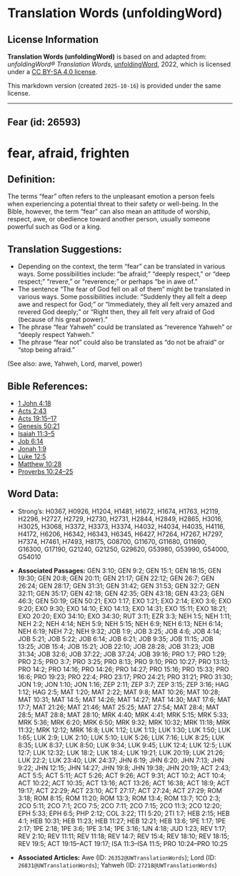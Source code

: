 # Translation Words (unfoldingWord)

## License Information

**Translation Words (unfoldingWord)** is based on and adapted from: _unfoldingWord® Translation Words_, [unfoldingWord](https://unfoldingword.org/utw), 2022, which is licensed under a [CC BY-SA 4.0 license](https://creativecommons.org/licenses/by-sa/4.0/legalcode.en).

This markdown version (created `2025-10-16`) is provided under the same license.



--------------------------------

## Fear (id: 26593)

fear, afraid, frighten
======================

Definition:
-----------

The terms “fear” often refers to the unpleasant emotion a person feels when experiencing a potential threat to their safety or well\-being. In the Bible, however, the term “fear” can also mean an attitude of worship, respect, awe, or obedience toward another person, usually someone powerful such as God or a king.

Translation Suggestions:
------------------------

* Depending on the context, the term “fear” can be translated in various ways. Some possibilities include: “be afraid;” “deeply respect,” or “deep respect;” “revere,” or “reverence;” or perhaps “be in awe of.”
* The sentence “The fear of God fell on all of them” might be translated in various ways. Some possibilities include: “Suddenly they all felt a deep awe and respect for God;” or “Immediately, they all felt very amazed and revered God deeply;” or “Right then, they all felt very afraid of God (because of his great power).”
* The phrase “fear Yahweh” could be translated as “reverence Yahweh” or “deeply respect Yahweh.”
* The phrase “fear not” could also be translated as “do not be afraid” or “stop being afraid.”

(See also: awe, Yahweh, Lord, marvel, power)

Bible References:
-----------------

* [1 John 4:18](https://ref.ly/1John4:18)
* [Acts 2:43](https://ref.ly/Acts2:43)
* [Acts 19:15–17](https://ref.ly/Acts19:15-Acts19:17)
* [Genesis 50:21](https://ref.ly/Gen50:21)
* [Isaiah 11:3–5](https://ref.ly/Isa11:3-Isa11:5)
* [Job 6:14](https://ref.ly/Job6:14)
* [Jonah 1:9](https://ref.ly/Jonah1:9)
* [Luke 12:5](https://ref.ly/Luke12:5)
* [Matthew 10:28](https://ref.ly/Matt10:28)
* [Proverbs 10:24–25](https://ref.ly/Prov10:24-Prov10:25)

Word Data:
----------

* Strong’s: H0367, H0926, H1204, H1481, H1672, H1674, H1763, H2119, H2296, H2727, H2729, H2730, H2731, H2844, H2849, H2865, H3016, H3025, H3068, H3372, H3373, H3374, H4032, H4034, H4035, H4116, H4172, H6206, H6342, H6343, H6345, H6427, H7264, H7267, H7297, H7374, H7461, H7493, H8175, G08700, G11670, G11680, G11690, G16300, G17190, G21240, G21250, G29620, G53980, G53990, G54000, G54010

* **Associated Passages:** GEN 3:10; GEN 9:2; GEN 15:1; GEN 18:15; GEN 19:30; GEN 20:8; GEN 20:11; GEN 21:17; GEN 22:12; GEN 26:7; GEN 26:24; GEN 28:17; GEN 31:31; GEN 31:42; GEN 31:53; GEN 32:7; GEN 32:11; GEN 35:17; GEN 42:18; GEN 42:35; GEN 43:18; GEN 43:23; GEN 46:3; GEN 50:19; GEN 50:21; EXO 1:17; EXO 1:21; EXO 2:14; EXO 3:6; EXO 9:20; EXO 9:30; EXO 14:10; EXO 14:13; EXO 14:31; EXO 15:11; EXO 18:21; EXO 20:20; EXO 34:10; EXO 34:30; RUT 3:11; EZR 3:3; NEH 1:5; NEH 1:11; NEH 2:2; NEH 4:14; NEH 5:9; NEH 5:15; NEH 6:9; NEH 6:13; NEH 6:14; NEH 6:19; NEH 7:2; NEH 9:32; JOB 1:9; JOB 3:25; JOB 4:6; JOB 4:14; JOB 5:21; JOB 5:22; JOB 6:14; JOB 6:21; JOB 9:35; JOB 11:15; JOB 13:25; JOB 15:4; JOB 15:21; JOB 22:10; JOB 28:28; JOB 31:23; JOB 31:34; JOB 32:6; JOB 37:22; JOB 37:24; JOB 39:16; PRO 1:7; PRO 1:29; PRO 2:5; PRO 3:7; PRO 3:25; PRO 8:13; PRO 9:10; PRO 10:27; PRO 13:13; PRO 14:2; PRO 14:16; PRO 14:26; PRO 14:27; PRO 15:16; PRO 15:33; PRO 16:6; PRO 19:23; PRO 22:4; PRO 23:17; PRO 24:21; PRO 31:21; PRO 31:30; JON 1:9; JON 1:10; JON 1:16; ZEP 2:11; ZEP 3:7; ZEP 3:15; ZEP 3:16; HAG 1:12; HAG 2:5; MAT 1:20; MAT 2:22; MAT 9:8; MAT 10:26; MAT 10:28; MAT 10:31; MAT 14:5; MAT 14:26; MAT 14:27; MAT 14:30; MAT 17:6; MAT 17:7; MAT 21:26; MAT 21:46; MAT 25:25; MAT 27:54; MAT 28:4; MAT 28:5; MAT 28:8; MAT 28:10; MRK 4:40; MRK 4:41; MRK 5:15; MRK 5:33; MRK 5:36; MRK 6:20; MRK 6:50; MRK 9:32; MRK 10:32; MRK 11:18; MRK 11:32; MRK 12:12; MRK 16:8; LUK 1:12; LUK 1:13; LUK 1:30; LUK 1:50; LUK 1:65; LUK 2:9; LUK 2:10; LUK 5:10; LUK 5:26; LUK 7:16; LUK 8:25; LUK 8:35; LUK 8:37; LUK 8:50; LUK 9:34; LUK 9:45; LUK 12:4; LUK 12:5; LUK 12:7; LUK 12:32; LUK 18:2; LUK 18:4; LUK 19:21; LUK 20:19; LUK 21:26; LUK 22:2; LUK 23:40; LUK 24:37; JHN 6:19; JHN 6:20; JHN 7:13; JHN 9:22; JHN 12:15; JHN 14:27; JHN 19:8; JHN 19:38; JHN 20:19; ACT 2:43; ACT 5:5; ACT 5:11; ACT 5:26; ACT 9:26; ACT 9:31; ACT 10:2; ACT 10:4; ACT 10:22; ACT 10:35; ACT 13:16; ACT 13:26; ACT 16:38; ACT 18:9; ACT 19:17; ACT 22:29; ACT 23:10; ACT 27:17; ACT 27:24; ACT 27:29; ROM 3:18; ROM 8:15; ROM 11:20; ROM 13:3; ROM 13:4; ROM 13:7; 1CO 2:3; 2CO 5:11; 2CO 7:1; 2CO 7:5; 2CO 7:11; 2CO 7:15; 2CO 11:3; 2CO 12:20; EPH 5:33; EPH 6:5; PHP 2:12; COL 3:22; 1TI 5:20; 2TI 1:7; HEB 2:15; HEB 4:1; HEB 10:31; HEB 11:23; HEB 11:27; HEB 12:21; HEB 13:6; 1PE 1:17; 1PE 2:17; 1PE 2:18; 1PE 3:6; 1PE 3:14; 1PE 3:16; 1JN 4:18; JUD 1:23; REV 1:17; REV 2:10; REV 11:11; REV 11:18; REV 14:7; REV 15:4; REV 18:10; REV 18:15; REV 19:5; ACT 19:15–ACT 19:17; ISA 11:3–ISA 11:5; PRO 10:24–PRO 10:25
* **Associated Articles:** Awe (ID: `26352@UWTranslationWords`); Lord (ID: `26831@UWTranslationWords`); Yahweh (ID: `27218@UWTranslationWords`)


